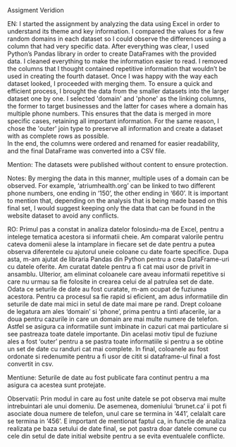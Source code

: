 Assigment Veridion

EN:
	I started the assignment by analyzing the data using Excel in order to understand its theme and key information. I compared the values for a   few random domains in each dataset so I could observe the differences using a column that had very specific data.
 	After everything was clear, I used Python’s Pandas library in order to create DataFrames with the provided data. I cleaned everything to make the information easier to read. I removed the columns that I thought contained repetitive information that wouldn’t be used in creating the fourth dataset.
 	Once I was happy with the way each dataset looked, I proceeded with merging them. To ensure a quick and efficient process, I brought the data from the smaller datasets into the larger dataset one by one. I selected 'domain' and 'phone' as the linking columns, the former to target businesses and the latter for cases where a domain has multiple phone numbers. This ensures that the data is merged in more specific cases, retaining all important information. For the same reason, I chose the 'outer' join type to preserve all information and create a dataset with as complete rows as possible.  
    In the end, the columns were ordered and renamed for easier readability, and the final DataFrame was converted into a CSV file.  

    
Mention: The datasets were published without content to ensure protection.  


Notes: By merging the data in this manner, multiple uses of a domain can be observed. 
	For example, ‘atriumhealth.org’ can be linked to two different phone numbers, one ending in ‘150’, the other ending in ‘660’.
	It is important to mention that, depending on the analysis that is being made based on this final set, I would suggest keeping only the data that can be found in the website dataset to avoid any conflicts. 



RO:
Primul pas a constat in analiza datelor folosindu-ma de Excel, pentru a intelege tematica acestora si informatii cheie. Am comparat valorile pentru cateva domenii alese la intamplare in fiecare set de date pentru a putea observa diferentele cu ajutorul uneie coloane cu date foarte specifice.
	Dupa asta, m-am ajutat de libraria Pandas din Python pentru a crea DataFrame-uri cu datele oferite. Am curatat datele pentru a fi cat mai usor de privit in ansamblu. Ulterior, am eliminat coloanele care aveau informatii repetitive si care nu urmau sa fie folosite in crearea celui de al patrulea set de date.
	Odata ce seturile de date au fost curatate, m-am ocupat de fuziunea acestora. Pentru ca procesul sa fie rapid si eficient, am adus informatiile din seturile de date mai mici in setul de date mai mare pe rand. Drept coloane de legatura am ales ‘domain’ si ‘phone’, prima pentru a tinti afacerile, iar a doua pentru cazurile in care un domain are mai multe numere de telefon. Astfel se asigura ca informatiile sunt imbinate in cazuri cat mai particulare si see pastreaza toate datele importante. Din acelasi motiv tipul de fuziune ales a fost ‘outer’ pentru a se pastra toate informatiile si pentru a se obtine un set de date cu randuri cat mai complete. 
	In final, coloanele au fost ordonate si redenumite pentru a fi usor de citit si dataframe-ul final a fost convertit in csv.
	
 
Mentiune: Seturile de date au fost publicate fara continut pentru a ma asigura ca acestea sunt protejate.


Observatii: Prin modul in care au fost unite datele se pot observa mai multe intrebuintari ale unui domeniu.
	De asemenea, domeniului ‘brunet.ca’ ii pot fi asociate doua numere de telefon, unul care se termina in ‘441’, celalalt care se termina in ‘456’.
	E important de mentionat faptul ca, in functie de analiza realizata pe baza setului de date final, se pot pastra doar datele comune cu cele din setul de date initial website pentru a se evita eventualele conflicte.
